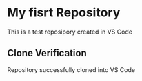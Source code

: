 # My fisrt Repository
This is a test reposipory created in VS Code
## Clone Verification 
Repository successfully cloned into VS Code